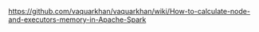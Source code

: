 https://github.com/vaquarkhan/vaquarkhan/wiki/How-to-calculate-node-and-executors-memory-in-Apache-Spark  
